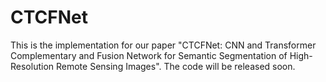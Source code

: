 # CTCFNet
This is the implementation for our paper "CTCFNet: CNN and Transformer Complementary and Fusion Network for Semantic Segmentation of High-Resolution Remote Sensing Images".
The code will be released soon.
